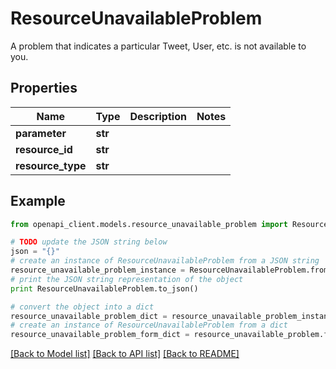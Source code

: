 # ResourceUnavailableProblem

A problem that indicates a particular Tweet, User, etc. is not available to you.

## Properties
Name | Type | Description | Notes
------------ | ------------- | ------------- | -------------
**parameter** | **str** |  | 
**resource_id** | **str** |  | 
**resource_type** | **str** |  | 

## Example

```python
from openapi_client.models.resource_unavailable_problem import ResourceUnavailableProblem

# TODO update the JSON string below
json = "{}"
# create an instance of ResourceUnavailableProblem from a JSON string
resource_unavailable_problem_instance = ResourceUnavailableProblem.from_json(json)
# print the JSON string representation of the object
print ResourceUnavailableProblem.to_json()

# convert the object into a dict
resource_unavailable_problem_dict = resource_unavailable_problem_instance.to_dict()
# create an instance of ResourceUnavailableProblem from a dict
resource_unavailable_problem_form_dict = resource_unavailable_problem.from_dict(resource_unavailable_problem_dict)
```
[[Back to Model list]](../README.md#documentation-for-models) [[Back to API list]](../README.md#documentation-for-api-endpoints) [[Back to README]](../README.md)


